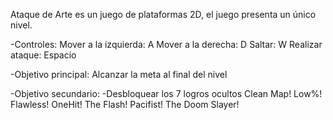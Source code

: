 Ataque de Arte es un juego de plataformas 2D, el juego presenta un único nivel.

-Controles:
  Mover a la izquierda: A
  Mover a la derecha: D
  Saltar: W
  Realizar ataque: Espacio

-Objetivo principal:
  Alcanzar la meta al final del nivel
  
-Objetivo secundario:
  -Desbloquear los 7 logros ocultos
    Clean Map!
    Low%!
    Flawless!
    OneHit!
    The Flash!
    Pacifist!
    The Doom Slayer!
